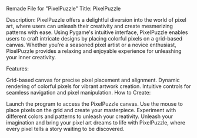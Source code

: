 Remade File for "PixelPuzzle"
Title: PixelPuzzle

Description:
PixelPuzzle offers a delightful diversion into the world of pixel art, where users can unleash their creativity and create mesmerizing patterns with ease. Using Pygame's intuitive interface, PixelPuzzle enables users to craft intricate designs by placing colorful pixels on a grid-based canvas. Whether you're a seasoned pixel artist or a novice enthusiast, PixelPuzzle provides a relaxing and enjoyable experience for unleashing your inner creativity.

Features:

Grid-based canvas for precise pixel placement and alignment.
Dynamic rendering of colorful pixels for vibrant artwork creation.
Intuitive controls for seamless navigation and pixel manipulation.
How to Create:

Launch the program to access the PixelPuzzle canvas.
Use the mouse to place pixels on the grid and create your masterpiece.
Experiment with different colors and patterns to unleash your creativity.
Unleash your imagination and bring your pixel art dreams to life with PixelPuzzle, where every pixel tells a story waiting to be discovered.



